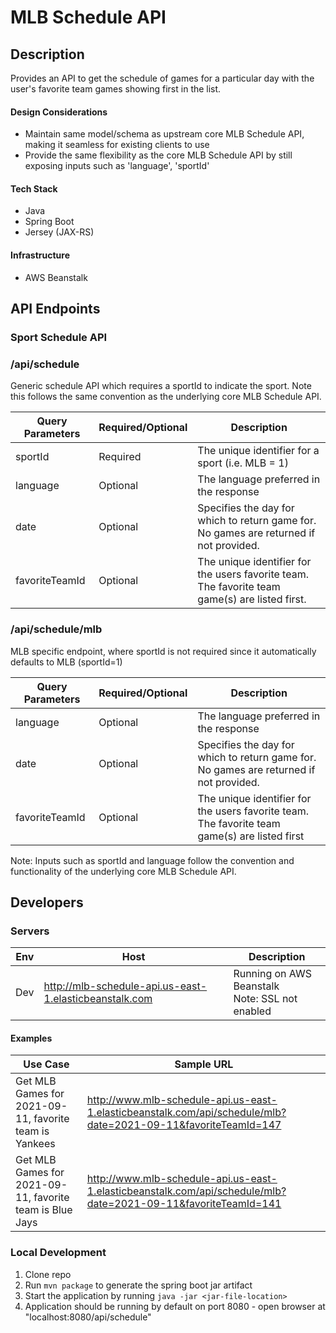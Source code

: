 # MLB Schedule API

## Description
Provides an API to get the schedule of games for a particular day with the user's favorite team
games showing first in the list.

#### Design Considerations
- Maintain same model/schema as upstream core MLB Schedule API, making it seamless for existing clients to use
- Provide the same flexibility as the core MLB Schedule API by still exposing inputs such as 'language', 'sportId'

#### Tech Stack
- Java
- Spring Boot
- Jersey (JAX-RS)

#### Infrastructure
- AWS Beanstalk

## API Endpoints

### Sport Schedule API
### /api/schedule
Generic schedule API which requires a sportId to indicate the sport. Note this follows the same convention
as the underlying core MLB Schedule API.

| Query Parameters | Required/Optional | Description                                                                                     |
|------------------|-------------------|-------------------------------------------------------------------------------------------------|
| sportId          | Required          | The unique identifier for a sport (i.e. MLB = 1)                                                |
| language         | Optional          | The language preferred in the response                                                          |
| date             | Optional          | Specifies the day for which to return game for. No games are returned if not provided.          |
| favoriteTeamId   | Optional          | The unique identifier for the users favorite team. The favorite team game(s) are listed first.  |

### /api/schedule/mlb 
MLB specific endpoint, where sportId is not required since it automatically defaults to MLB (sportId=1)

| Query Parameters | Required/Optional | Description                                                                                     |
|------------------|-------------------|-------------------------------------------------------------------------------------------------|
| language         | Optional          | The language preferred in the response                                                          |
| date             | Optional          | Specifies the day for which to return game for. No games are returned if not provided.          |
| favoriteTeamId   | Optional          | The unique identifier for the users favorite team. The favorite team game(s) are listed first   |

Note: Inputs such as sportId and language follow the convention and functionality of the underlying
core MLB Schedule API.


## Developers
### Servers
| Env | Host                                                   | Description                                         |
|-----|--------------------------------------------------------|-----------------------------------------------------|
| Dev | http://mlb-schedule-api.us-east-1.elasticbeanstalk.com | Running on AWS Beanstalk<br/> Note: SSL not enabled |

#### Examples
| Use Case                                                 | Sample URL                                                                                                     |
|----------------------------------------------------------|----------------------------------------------------------------------------------------------------------------|
| Get MLB Games for 2021-09-11, favorite team is Yankees   | http://www.mlb-schedule-api.us-east-1.elasticbeanstalk.com/api/schedule/mlb?date=2021-09-11&favoriteTeamId=147 |
| Get MLB Games for 2021-09-11, favorite team is Blue Jays | http://www.mlb-schedule-api.us-east-1.elasticbeanstalk.com/api/schedule/mlb?date=2021-09-11&favoriteTeamId=141 |

### Local Development

1. Clone repo
2. Run `mvn package` to generate the spring boot jar artifact
3. Start the application by running `java -jar <jar-file-location>`
4. Application should be running by default on port 8080 - open browser at "localhost:8080/api/schedule"